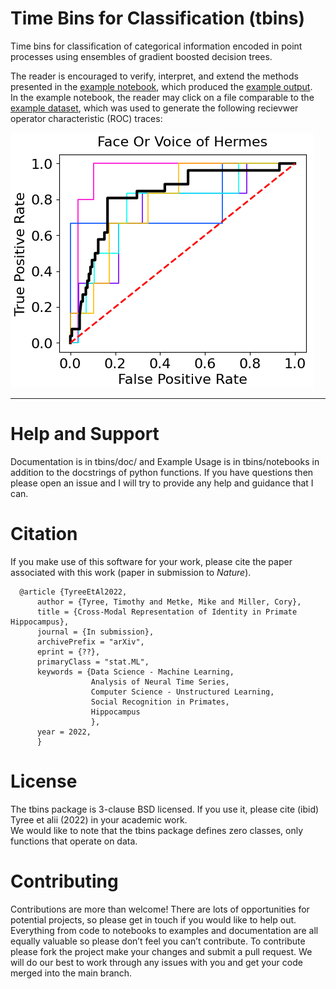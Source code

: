 
# Time Bins for Classification (tbins)

Time bins for classification of categorical information encoded in point processes using ensembles of gradient boosted decision trees.

[This is a comment that will be hidden. Hurray for Science!]: #

The reader is encouraged to verify, interpret, and extend the methods presented in the [example notebook](https://github.com/timtyree/tbins/blob/main/notebooks/decoding_individual_identity.ipynb), which produced the [example output](https://github.com/timtyree/tbins/blob/main/doc/decoding_individual_identity.pdf).  
In the example notebook, the reader may click on a file comparable to the [example dataset](https://doi.org/10.5061/dryad.qnk98sfkv), which was used to generate the following recievwer operator characteristic (ROC) traces:

![Generated in tbins/notebooks/](/fig/token_roc.png "Hades observing her sister, Hermes\n(from tbins/notebooks)")

---

# Help and Support
Documentation is in tbins/doc/ and Example Usage is in tbins/notebooks in addition to the docstrings of python functions.
If you have questions then please open an issue and I will try to provide any help and guidance that I can.

# Citation
If you make use of this software for your work, please cite the paper associated with this work (paper in submission to _Nature_).

```
  @article {TyreeEtAl2022,
      author = {Tyree, Timothy and Metke, Mike and Miller, Cory},
      title = {Cross-Modal Representation of Identity in Primate Hippocampus},
      journal = {In submission},
      archivePrefix = "arXiv",
      eprint = {??},
      primaryClass = "stat.ML",
      keywords = {Data Science - Machine Learning,
                  Analysis of Neural Time Series,
                  Computer Science - Unstructured Learning,
                  Social Recognition in Primates,
                  Hippocampus
                  },
      year = 2022,
      }
```

# License
The tbins package is 3-clause BSD licensed.  If you use it, please cite (ibid) Tyree et alii (2022) in your academic work.  
We would like to note that the tbins package defines zero classes, only functions that operate on data.

# Contributing
Contributions are more than welcome! There are lots of opportunities for potential projects, so please get in touch if you would like to help out. Everything from code to notebooks to examples and documentation are all equally valuable so please don’t feel you can’t contribute. To contribute please fork the project make your changes and submit a pull request. We will do our best to work through any issues with you and get your code merged into the main branch.
